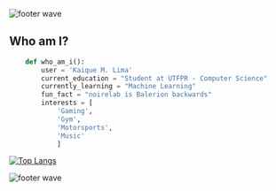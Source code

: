 <img 
  src="https://capsule-render.vercel.app/api?type=waving&color=gradient&height=150&section=header" 
  alt="footer wave"
/>


<h2> Who am I? </h2>


```python
	def who_am_i():
		user = 'Kaique M. Lima'
		current_education = "Student at UTFPR - Computer Science"
		currently_learning = "Machine Learning"
		fun_fact = "noirelab is Balerion backwards"
		interests = [
			'Gaming',
		 	'Gym',
			'Motorsports',
			'Music'
			]
```

[![Top Langs](https://github-readme-stats.vercel.app/api/top-langs/?username=noirelab&layout=compact&text_color=daf7dc&bg_color=151515)](https://github.com/anuraghazra/github-readme-stats)


<img 
  src="https://capsule-render.vercel.app/api?type=waving&color=gradient&height=150&section=footer" 
  alt="footer wave"
/>
